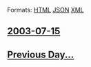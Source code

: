 
Formats: [HTML](2003/07/15/index.html)  [JSON](2003/07/15/index.json)  [XML](2003/07/15/index.xml)  

## [2003-07-15](/news/2003/07/15/index.md)

## [Previous Day...](/news/2003/07/14/index.md)


